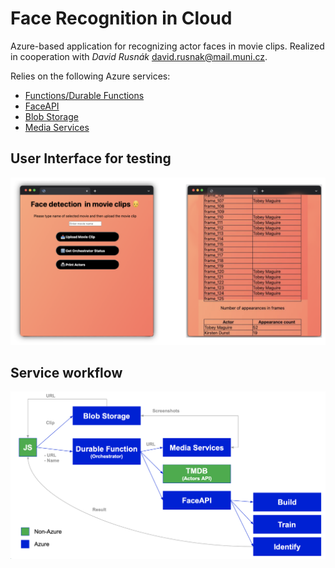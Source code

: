 # Face Recognition in Cloud

Azure-based application for recognizing actor faces in movie clips. Realized in cooperation with _David Rusnák_ [david.rusnak@mail.muni.cz](mailto:david.rusnak@mail.muni.cz).

Relies on the following Azure services:
- [Functions/Durable Functions](https://azure.microsoft.com/en-gb/products/functions/)
- [FaceAPI](https://azure.microsoft.com/en-us/products/cognitive-services/vision-services)
- [Blob Storage](https://azure.microsoft.com/en-us/products/storage/blobs)
- [Media Services](https://azure.microsoft.com/en-us/products/media-services/)

## User Interface for testing
![UI](https://github.com/adamhospodka/Face-Recognition-in-Cloud/blob/22d6f2a1f33d8b2e846f073fe751d4c2477c8f70/repo-images/ui.png)

## Service workflow
![Workflow](https://github.com/adamhospodka/Face-Recognition-in-Cloud/blob/22d6f2a1f33d8b2e846f073fe751d4c2477c8f70/repo-images/workflow.png)

